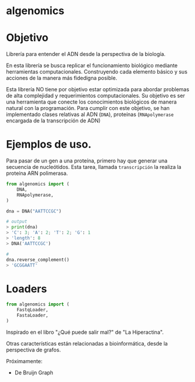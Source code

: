 # algenomics

# Objetivo
Librería para entender el ADN desde la perspectiva de la biología. 

En esta librería se busca replicar el funcionamiento biológico mediante herramientas computacionales. Construyendo cada elemento básico y sus acciones de la manera más fidedigna posible.

Esta librería NO tiene por objetivo estar optimizada para abordar problemas de alta complejidad y requerimientos computacionales. Su objetivo es ser una herramienta que conecte los conocimientos biológicos de manera natural con la programación. Para cumplir con este objetivo, se han implementado clases relativas al ADN (`DNA`), proteínas (`RNApolymerase` encargada de la transcripción de ADN)


# Ejemplos de uso.

Para pasar de un gen a una proteína, primero hay que generar una secuencia de nucleótidos. Esta tarea, llamada `transcripción` la realiza la proteína ARN polimerasa.


```python
from algenomics import (
    DNA,
    RNApolymerase,
)

dna = DNA("AATTCCGC")

# output 
> print(dna)
> 'C': 3; 'A': 2; 'T': 2; 'G': 1
> 'length': 8
> DNA('AATTCCGC')

# 
dna.reverse_complement()
> 'GCGGAATT'
```

# Loaders
```python
from algenomics import (
    FastqLoader,
    FastaLoader,
)
```

Inspirado en el libro "¿Qué puede salir mal?" de "La Hiperactina".

Otras características están relacionadas a bioinformática, desde la perspectiva de grafos. 

Próximamente:

- De Bruijn Graph